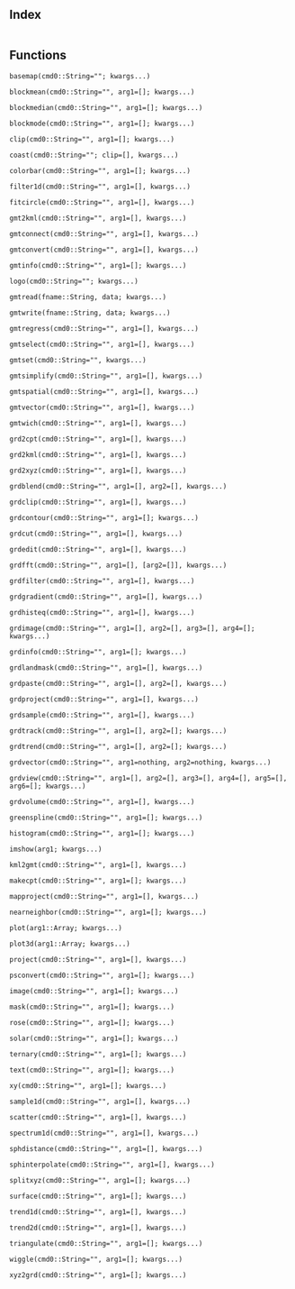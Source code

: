 ## Index

```@index
```

## Functions

```@docs
basemap(cmd0::String=""; kwargs...)
```

```@docs
blockmean(cmd0::String="", arg1=[]; kwargs...)
```

```@docs
blockmedian(cmd0::String="", arg1=[]; kwargs...)
```

```@docs
blockmode(cmd0::String="", arg1=[]; kwargs...)
```

```@docs
clip(cmd0::String="", arg1=[]; kwargs...)
```

```@docs
coast(cmd0::String=""; clip=[], kwargs...)
```

```@docs
colorbar(cmd0::String="", arg1=[]; kwargs...)
```

```@docs
filter1d(cmd0::String="", arg1=[], kwargs...)
```

```@docs
fitcircle(cmd0::String="", arg1=[], kwargs...)
```

```@docs
gmt2kml(cmd0::String="", arg1=[], kwargs...)
```

```@docs
gmtconnect(cmd0::String="", arg1=[], kwargs...)
```

```@docs
gmtconvert(cmd0::String="", arg1=[], kwargs...)
```

```@docs
gmtinfo(cmd0::String="", arg1=[]; kwargs...)
```

```@docs
logo(cmd0::String=""; kwargs...)
```

```@docs
gmtread(fname::String, data; kwargs...)
```

```@docs
gmtwrite(fname::String, data; kwargs...)
```

```@docs
gmtregress(cmd0::String="", arg1=[], kwargs...)
```

```@docs
gmtselect(cmd0::String="", arg1=[], kwargs...)
```

```@docs
gmtset(cmd0::String="", kwargs...)
```

```@docs
gmtsimplify(cmd0::String="", arg1=[], kwargs...)
```

```@docs
gmtspatial(cmd0::String="", arg1=[], kwargs...)
```

```@docs
gmtvector(cmd0::String="", arg1=[], kwargs...)
```

```@docs
gmtwich(cmd0::String="", arg1=[], kwargs...)
```

```@docs
grd2cpt(cmd0::String="", arg1=[], kwargs...)
```

```@docs
grd2kml(cmd0::String="", arg1=[], kwargs...)
```

```@docs
grd2xyz(cmd0::String="", arg1=[], kwargs...)
```

```@docs
grdblend(cmd0::String="", arg1=[], arg2=[], kwargs...)
```

```@docs
grdclip(cmd0::String="", arg1=[], kwargs...)
```

```@docs
grdcontour(cmd0::String="", arg1=[]; kwargs...)
```

```@docs
grdcut(cmd0::String="", arg1=[], kwargs...)
```

```@docs
grdedit(cmd0::String="", arg1=[], kwargs...)
```

```@docs
grdfft(cmd0::String="", arg1=[], [arg2=[]], kwargs...)
```

```@docs
grdfilter(cmd0::String="", arg1=[], kwargs...)
```

```@docs
grdgradient(cmd0::String="", arg1=[], kwargs...)
```

```@docs
grdhisteq(cmd0::String="", arg1=[], kwargs...)
```

```@docs
grdimage(cmd0::String="", arg1=[], arg2=[], arg3=[], arg4=[]; kwargs...)
```

```@docs
grdinfo(cmd0::String="", arg1=[]; kwargs...)
```

```@docs
grdlandmask(cmd0::String="", arg1=[], kwargs...)
```

```@docs
grdpaste(cmd0::String="", arg1=[], arg2=[], kwargs...)
```

```@docs
grdproject(cmd0::String="", arg1=[], kwargs...)
```

```@docs
grdsample(cmd0::String="", arg1=[], kwargs...)
```

```@docs
grdtrack(cmd0::String="", arg1=[], arg2=[]; kwargs...)
```

```@docs
grdtrend(cmd0::String="", arg1=[], arg2=[]; kwargs...)
```

```@docs
grdvector(cmd0::String="", arg1=nothing, arg2=nothing, kwargs...)
```

```@docs
grdview(cmd0::String="", arg1=[], arg2=[], arg3=[], arg4=[], arg5=[], arg6=[]; kwargs...)
```

```@docs
grdvolume(cmd0::String="", arg1=[], kwargs...)
```

```@docs
greenspline(cmd0::String="", arg1=[]; kwargs...)
```

```@docs
histogram(cmd0::String="", arg1=[]; kwargs...)
```

```@docs
imshow(arg1; kwargs...)
```

```@docs
kml2gmt(cmd0::String="", arg1=[], kwargs...)
```

```@docs
makecpt(cmd0::String="", arg1=[]; kwargs...)
```

```@docs
mapproject(cmd0::String="", arg1=[], kwargs...)
```

```@docs
nearneighbor(cmd0::String="", arg1=[]; kwargs...)
```

```@docs
plot(arg1::Array; kwargs...)
```

```@docs
plot3d(arg1::Array; kwargs...)
```

```@docs
project(cmd0::String="", arg1=[], kwargs...)
```

```@docs
psconvert(cmd0::String="", arg1=[]; kwargs...)
```

```@docs
image(cmd0::String="", arg1=[]; kwargs...)
```

```@docs
mask(cmd0::String="", arg1=[]; kwargs...)
```

```@docs
rose(cmd0::String="", arg1=[]; kwargs...)
```

```@docs
solar(cmd0::String="", arg1=[]; kwargs...)
```

```@docs
ternary(cmd0::String="", arg1=[]; kwargs...)
```

```@docs
text(cmd0::String="", arg1=[]; kwargs...)
```

```@docs
xy(cmd0::String="", arg1=[]; kwargs...)
```

```@docs
sample1d(cmd0::String="", arg1=[], kwargs...)
```

```@docs
scatter(cmd0::String="", arg1=[], kwargs...)
```

```@docs
spectrum1d(cmd0::String="", arg1=[], kwargs...)
```

```@docs
sphdistance(cmd0::String="", arg1=[], kwargs...)
```

```@docs
sphinterpolate(cmd0::String="", arg1=[], kwargs...)
```

```@docs
splitxyz(cmd0::String="", arg1=[]; kwargs...)
```

```@docs
surface(cmd0::String="", arg1=[]; kwargs...)
```

```@docs
trend1d(cmd0::String="", arg1=[], kwargs...)
```

```@docs
trend2d(cmd0::String="", arg1=[], kwargs...)
```

```@docs
triangulate(cmd0::String="", arg1=[]; kwargs...)
```

```@docs
wiggle(cmd0::String="", arg1=[]; kwargs...)
```

```@docs
xyz2grd(cmd0::String="", arg1=[]; kwargs...)
```